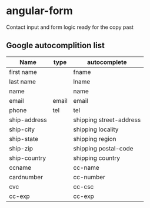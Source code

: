 # angular-form

Contact input and form logic ready for the copy past

## Google autocomplition list
|Name|type|autocomplete|
|----|----|----|
|first name||fname|
|last name||lname|
|name||name|
|email|email|email|
|phone|tel|tel|
|ship-address||shipping street-address|
|ship-city||shipping locality|
|ship-state||shipping region|
|ship-zip||shipping postal-code|
|ship-country||shipping country|
|ccname||cc-name|
|cardnumber||cc-number|
|cvc||cc-csc|
|cc-exp||cc-exp|
